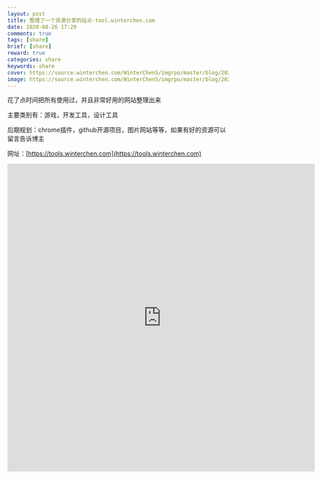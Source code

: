 ```yaml
---
layout: post
title: 整理了一个资源分享的站点-tool.winterchen.com
date: 2020-08-26 17:29
comments: true
tags: [share]
brief: [share]
reward: true
categories: share
keywords: share
cover: https://source.winterchen.com/WinterChenS/imgrpo/master/blog/20210412131121.jpeg
image: https://source.winterchen.com/WinterChenS/imgrpo/master/blog/20210412131121.jpeg
---
```


花了点时间把所有使用过，并且非常好用的网站整理出来

主要类别有：游戏，开发工具，设计工具

后期规划：chrome插件，github开源项目，图片网站等等，如果有好的资源可以留言告诉博主

网址：[https://tools.winterchen.com](https://tools.winterchen.com)

<iframe src="https://tools.winterchen.com" width="700px" height="700px" frameborder="0" scrolling="yes"> </iframe>